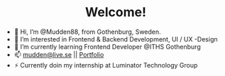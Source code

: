 <h1 align="center">Welcome!</h1> 

- 👋 Hi, I’m @Mudden88, from Gothenburg, Sweden. 
- 👀 I’m interested in Frontend & Backend Development, UI / UX -Design
- 🌱 I’m currently learning Frontend Developer @ITHS Gothenburg
- 📫 mudden@live.se || [Portfolio](https://martinmyrdhen.se/)
- ⚡ Currently doin my internship at Luminator Technology Group 


